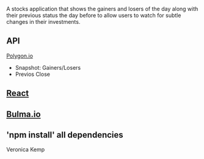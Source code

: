 A stocks application that shows the gainers and losers of the day along with their previous status the day before to allow users to watch for subtle changes in their investments.

## API
[Polygon.io](https://polygon.io)
- Snapshot: Gainers/Losers
- Previos Close

## [React](https://reactjs.org/)
## [Bulma.io](https://bulma.io)

## 'npm install' all dependencies

Veronica Kemp
